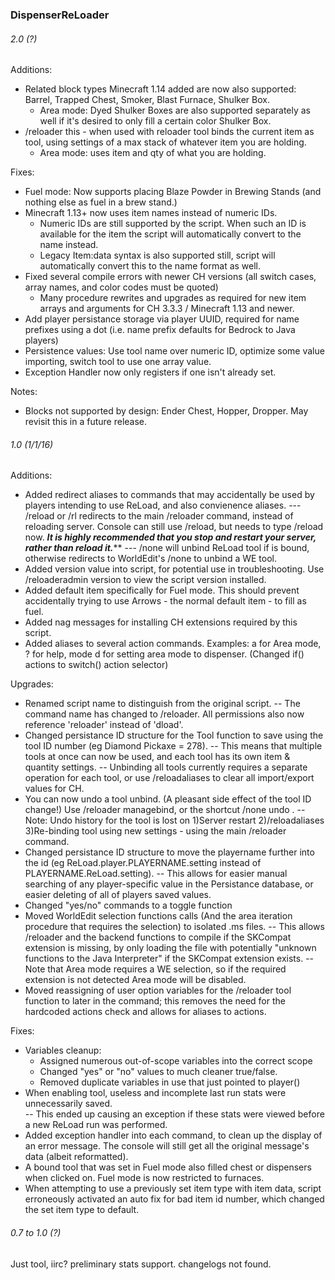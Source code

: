 ### DispenserReLoader

###### 2.0 (?)
Additions:
- Related block types Minecraft 1.14 added are now also supported: Barrel, Trapped Chest, Smoker, Blast Furnace, Shulker Box.
	- Area mode: Dyed Shulker Boxes are also supported separately as well if it's desired to only fill a certain color Shulker Box.
- /reloader this - when used with reloader tool binds the current item as tool, using settings of a max stack of whatever item you are holding.
	- Area mode: uses item and qty of what you are holding.

Fixes:
- Fuel mode: Now supports placing Blaze Powder in Brewing Stands (and nothing else as fuel in a brew stand.)
- Minecraft 1.13+ now uses item names instead of numeric IDs. 
	- Numeric IDs are still supported by the script. When such an ID is available for the item the script will automatically convert to the name instead.
	- Legacy Item:data syntax is also supported still, script will automatically convert this to the name format as well.
- Fixed several compile errors with newer CH versions (all switch cases, array names, and color codes must be quoted)
	- Many procedure rewrites and upgrades as required for new item arrays and arguments for CH 3.3.3 / Minecraft 1.13 and newer.
- Add player persistance storage via player UUID, required for name prefixes using a dot (i.e. name prefix defaults for Bedrock to Java players)
- Persistence values: Use tool name over numeric ID, optimize some value importing, switch tool to use one array value.
- Exception Handler now only registers if one isn't already set.

Notes:
- Blocks not supported by design: Ender Chest, Hopper, Dropper. May revisit this in a future release.


###### 1.0 (1/1/16)
Additions:
- Added redirect aliases to commands that may accidentally be used by players intending to use ReLoad, and also convienence aliases.
	--- /reload or /rl redirects to the main /reloader command, instead of reloading server. Console can still use /reload, but needs to type /reload now.
	*********It is highly recommended that you stop and restart your server, rather than reload it.***********
	--- /none will unbind ReLoad tool if is bound, otherwise redirects to WorldEdit's /none to unbind a WE tool.
- Added version value into script, for potential use in troubleshooting. Use /reloaderadmin version to view the script version installed.
- Added default item specifically for Fuel mode. This should prevent accidentally trying to use Arrows - the normal default item - to fill as fuel.
- Added nag messages for installing CH extensions required by this script.
- Added aliases to several action commands. Examples: a for Area mode, ? for help, mode d for setting area mode to dispenser. (Changed if() actions to switch() action selector)

Upgrades:
- Renamed script name to distinguish from the original script.
	-- The command name has changed to /reloader. All permissions also now reference 'reloader' instead of 'dload'.
- Changed persistance ID structure for the Tool function to save using the tool ID number (eg Diamond Pickaxe = 278). 
	-- This means that multiple tools at once can now be used, and each tool has its own item & quantity settings.
	-- Unbinding all tools currently requires a separate operation for each tool, or use /reloadaliases to clear all import/export values for CH.
- You can now undo a tool unbind. (A pleasant side effect of the tool ID change!) Use /reloader managebind, or the shortcut /none undo .
	-- Note: Undo history for the tool is lost on 1)Server restart 2)/reloadaliases 3)Re-binding tool using new settings - using the main /reloader command.
- Changed persistance ID structure to move the playername further into the id (eg ReLoad.player.PLAYERNAME.setting instead of PLAYERNAME.ReLoad.setting).
	-- This allows for easier manual searching of any player-specific value in the Persistance database, or easier deleting of all of players saved values.
- Changed "yes/no" commands to a toggle function
- Moved WorldEdit selection functions calls (And the area iteration procedure that requires the selection) to isolated .ms files.
	-- This allows /reloader and the backend functions to compile if the SKCompat extension is missing, by only loading the file with potentially "unknown functions to the Java Interpreter" if the SKCompat extension exists. 
	-- Note that Area mode requires a WE selection, so if the required extension is not detected Area mode will be disabled.
- Moved reassigning of user option variables for the /reloader tool function to later in the command; this removes the need for the hardcoded actions check and allows for aliases to actions.

Fixes:
- Variables cleanup: 
	- Assigned numerous out-of-scope variables into the correct scope
	- Changed "yes" or "no" values to much cleaner true/false.
	- Removed duplicate variables in use that just pointed to player()
- When enabling tool, useless and incomplete last run stats were unnecessarily saved.  
	-- This ended up causing an exception if these stats were viewed before a new ReLoad run was performed.
- Added exception handler into each command, to clean up the display of an error message. The console will still get all the original message's data (albeit reformatted).
- A bound tool that was set in Fuel mode also filled chest or dispensers when clicked on. Fuel mode is now restricted to furnaces.
- When attempting to use a previously set item type with item data, script erroneously activated an auto fix for bad item id number, which changed the set item type to default.

###### 0.7 to 1.0 (?)
Just tool, iirc? preliminary stats support. changelogs not found.
